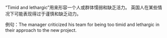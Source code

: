 “Timid and lethargic”用来形容一个人或群体懦弱和缺乏活力。 英国人在某些情况下可能表现得过于谨慎和缺乏动力。

例句：The manager criticized his team for being too timid and lethargic in their approach to the new project.